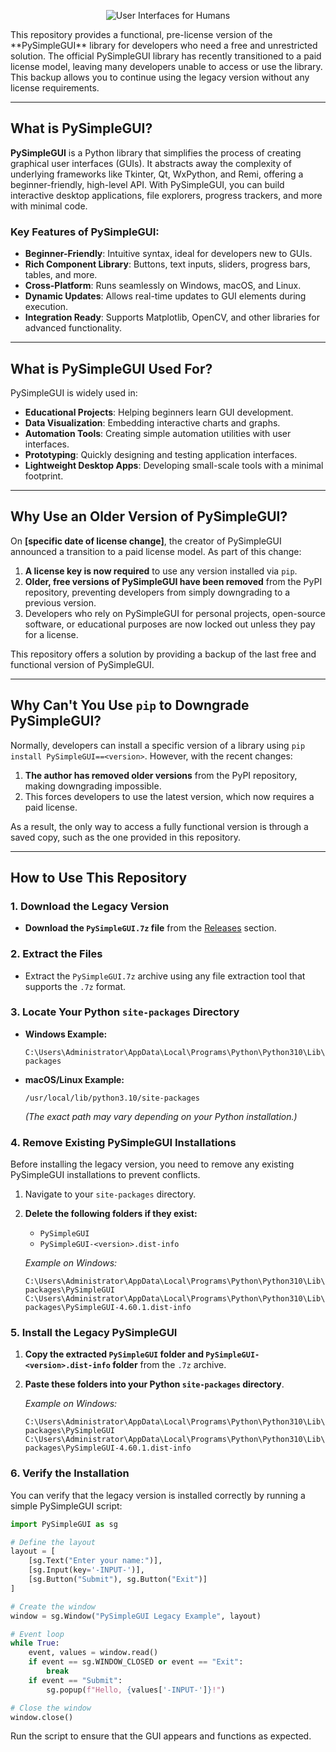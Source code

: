 <p align="center">
  <img src="https://raw.githubusercontent.com/PySimpleGUI/PySimpleGUI/master/images/for_readme/Logo%20with%20text%20for%20GitHub%20Top.png" alt="User Interfaces for Humans">
</p>
This repository provides a functional, pre-license version of the **PySimpleGUI** library for developers who need a free and unrestricted solution. The official PySimpleGUI library has recently transitioned to a paid license model, leaving many developers unable to access or use the library. This backup allows you to continue using the legacy version without any license requirements.

---

## What is PySimpleGUI?

**PySimpleGUI** is a Python library that simplifies the process of creating graphical user interfaces (GUIs). It abstracts away the complexity of underlying frameworks like Tkinter, Qt, WxPython, and Remi, offering a beginner-friendly, high-level API. With PySimpleGUI, you can build interactive desktop applications, file explorers, progress trackers, and more with minimal code.

### Key Features of PySimpleGUI:
- **Beginner-Friendly**: Intuitive syntax, ideal for developers new to GUIs.
- **Rich Component Library**: Buttons, text inputs, sliders, progress bars, tables, and more.
- **Cross-Platform**: Runs seamlessly on Windows, macOS, and Linux.
- **Dynamic Updates**: Allows real-time updates to GUI elements during execution.
- **Integration Ready**: Supports Matplotlib, OpenCV, and other libraries for advanced functionality.

---

## What is PySimpleGUI Used For?

PySimpleGUI is widely used in:
- **Educational Projects**: Helping beginners learn GUI development.
- **Data Visualization**: Embedding interactive charts and graphs.
- **Automation Tools**: Creating simple automation utilities with user interfaces.
- **Prototyping**: Quickly designing and testing application interfaces.
- **Lightweight Desktop Apps**: Developing small-scale tools with a minimal footprint.

---

## Why Use an Older Version of PySimpleGUI?

On **[specific date of license change]**, the creator of PySimpleGUI announced a transition to a paid license model. As part of this change:
1. **A license key is now required** to use any version installed via `pip`.
2. **Older, free versions of PySimpleGUI have been removed** from the PyPI repository, preventing developers from simply downgrading to a previous version.
3. Developers who rely on PySimpleGUI for personal projects, open-source software, or educational purposes are now locked out unless they pay for a license.

This repository offers a solution by providing a backup of the last free and functional version of PySimpleGUI.

---

## Why Can't You Use `pip` to Downgrade PySimpleGUI?

Normally, developers can install a specific version of a library using `pip install PySimpleGUI==<version>`. However, with the recent changes:
1. **The author has removed older versions** from the PyPI repository, making downgrading impossible.
2. This forces developers to use the latest version, which now requires a paid license.

As a result, the only way to access a fully functional version is through a saved copy, such as the one provided in this repository.

---

## How to Use This Repository

### **1. Download the Legacy Version**

- **Download the `PySimpleGUI.7z` file** from the [Releases](https://github.com/CNMengHan/PySimpleGUI-Legacy/releases/tag/v4.60.4) section.

### **2. Extract the Files**

- Extract the `PySimpleGUI.7z` archive using any file extraction tool that supports the `.7z` format.

### **3. Locate Your Python `site-packages` Directory**

- **Windows Example:**
  ```
  C:\Users\Administrator\AppData\Local\Programs\Python\Python310\Lib\site-packages
  ```
- **macOS/Linux Example:**
  ```
  /usr/local/lib/python3.10/site-packages
  ```
  *(The exact path may vary depending on your Python installation.)*

### **4. Remove Existing PySimpleGUI Installations**

Before installing the legacy version, you need to remove any existing PySimpleGUI installations to prevent conflicts.

1. Navigate to your `site-packages` directory.
2. **Delete the following folders if they exist:**
   - `PySimpleGUI`
   - `PySimpleGUI-<version>.dist-info`
   
   *Example on Windows:*
   ```
   C:\Users\Administrator\AppData\Local\Programs\Python\Python310\Lib\site-packages\PySimpleGUI
   C:\Users\Administrator\AppData\Local\Programs\Python\Python310\Lib\site-packages\PySimpleGUI-4.60.1.dist-info
   ```

### **5. Install the Legacy PySimpleGUI**

1. **Copy the extracted `PySimpleGUI` folder and `PySimpleGUI-<version>.dist-info` folder** from the `.7z` archive.
2. **Paste these folders into your Python `site-packages` directory**.

   *Example on Windows:*
   ```
   C:\Users\Administrator\AppData\Local\Programs\Python\Python310\Lib\site-packages\PySimpleGUI
   C:\Users\Administrator\AppData\Local\Programs\Python\Python310\Lib\site-packages\PySimpleGUI-4.60.1.dist-info
   ```

### **6. Verify the Installation**

You can verify that the legacy version is installed correctly by running a simple PySimpleGUI script:

```python
import PySimpleGUI as sg

# Define the layout
layout = [
    [sg.Text("Enter your name:")],
    [sg.Input(key='-INPUT-')],
    [sg.Button("Submit"), sg.Button("Exit")]
]

# Create the window
window = sg.Window("PySimpleGUI Legacy Example", layout)

# Event loop
while True:
    event, values = window.read()
    if event == sg.WINDOW_CLOSED or event == "Exit":
        break
    if event == "Submit":
        sg.popup(f"Hello, {values['-INPUT-']}!")

# Close the window
window.close()
```

Run the script to ensure that the GUI appears and functions as expected.
